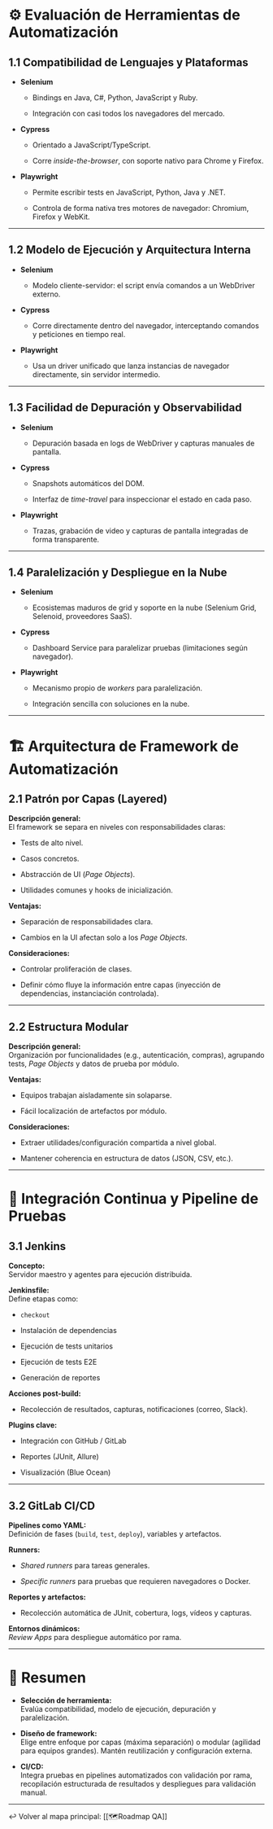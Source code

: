 # ⚙️ Evaluación de Herramientas de Automatización

## 1.1 Compatibilidad de Lenguajes y Plataformas

- **Selenium**
    
    - Bindings en Java, C#, Python, JavaScript y Ruby.
        
    - Integración con casi todos los navegadores del mercado.
        
- **Cypress**
    
    - Orientado a JavaScript/TypeScript.
        
    - Corre _inside-the-browser_, con soporte nativo para Chrome y Firefox.
        
- **Playwright**
    
    - Permite escribir tests en JavaScript, Python, Java y .NET.
        
    - Controla de forma nativa tres motores de navegador: Chromium, Firefox y WebKit.
        

---

## 1.2 Modelo de Ejecución y Arquitectura Interna

- **Selenium**
    
    - Modelo cliente-servidor: el script envía comandos a un WebDriver externo.
        
- **Cypress**
    
    - Corre directamente dentro del navegador, interceptando comandos y peticiones en tiempo real.
        
- **Playwright**
    
    - Usa un driver unificado que lanza instancias de navegador directamente, sin servidor intermedio.
        

---

## 1.3 Facilidad de Depuración y Observabilidad

- **Selenium**
    
    - Depuración basada en logs de WebDriver y capturas manuales de pantalla.
        
- **Cypress**
    
    - Snapshots automáticos del DOM.
        
    - Interfaz de _time-travel_ para inspeccionar el estado en cada paso.
        
- **Playwright**
    
    - Trazas, grabación de video y capturas de pantalla integradas de forma transparente.
        

---

## 1.4 Paralelización y Despliegue en la Nube

- **Selenium**
    
    - Ecosistemas maduros de grid y soporte en la nube (Selenium Grid, Selenoid, proveedores SaaS).
        
- **Cypress**
    
    - Dashboard Service para paralelizar pruebas (limitaciones según navegador).
        
- **Playwright**
    
    - Mecanismo propio de _workers_ para paralelización.
        
    - Integración sencilla con soluciones en la nube.
        

---

# 🏗️ Arquitectura de Framework de Automatización

## 2.1 Patrón por Capas (Layered)

**Descripción general:**  
El framework se separa en niveles con responsabilidades claras:

- Tests de alto nivel.
    
- Casos concretos.
    
- Abstracción de UI (_Page Objects_).
    
- Utilidades comunes y hooks de inicialización.
    

**Ventajas:**

- Separación de responsabilidades clara.
    
- Cambios en la UI afectan solo a los _Page Objects_.
    

**Consideraciones:**

- Controlar proliferación de clases.
    
- Definir cómo fluye la información entre capas (inyección de dependencias, instanciación controlada).
    

---

## 2.2 Estructura Modular

**Descripción general:**  
Organización por funcionalidades (e.g., autenticación, compras), agrupando tests, _Page Objects_ y datos de prueba por módulo.

**Ventajas:**

- Equipos trabajan aisladamente sin solaparse.
    
- Fácil localización de artefactos por módulo.
    

**Consideraciones:**

- Extraer utilidades/configuración compartida a nivel global.
    
- Mantener coherencia en estructura de datos (JSON, CSV, etc.).
    

---

# 🔁 Integración Continua y Pipeline de Pruebas

## 3.1 Jenkins

**Concepto:**  
Servidor maestro y agentes para ejecución distribuida.

**Jenkinsfile:**  
Define etapas como:

- `checkout`
    
- Instalación de dependencias
    
- Ejecución de tests unitarios
    
- Ejecución de tests E2E
    
- Generación de reportes
    

**Acciones post-build:**

- Recolección de resultados, capturas, notificaciones (correo, Slack).
    

**Plugins clave:**

- Integración con GitHub / GitLab
    
- Reportes (JUnit, Allure)
    
- Visualización (Blue Ocean)
    

---

## 3.2 GitLab CI/CD

**Pipelines como YAML:**  
Definición de fases (`build`, `test`, `deploy`), variables y artefactos.

**Runners:**

- _Shared runners_ para tareas generales.
    
- _Specific runners_ para pruebas que requieren navegadores o Docker.
    

**Reportes y artefactos:**

- Recolección automática de JUnit, cobertura, logs, vídeos y capturas.
    

**Entornos dinámicos:**  
_Review Apps_ para despliegue automático por rama.

---

# 🧾 Resumen

- **Selección de herramienta:**  
    Evalúa compatibilidad, modelo de ejecución, depuración y paralelización.
    
- **Diseño de framework:**  
    Elige entre enfoque por capas (máxima separación) o modular (agilidad para equipos grandes). Mantén reutilización y configuración externa.
    
- **CI/CD:**  
    Integra pruebas en pipelines automatizados con validación por rama, recopilación estructurada de resultados y despliegues para validación manual.

---

↩️ Volver al mapa principal: [[🗺️Roadmap QA]]